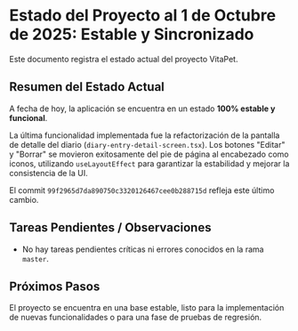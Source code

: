 # Estado del Proyecto al 1 de Octubre de 2025: Estable y Sincronizado

Este documento registra el estado actual del proyecto VitaPet.

## Resumen del Estado Actual

A fecha de hoy, la aplicación se encuentra en un estado **100% estable y funcional**.

La última funcionalidad implementada fue la refactorización de la pantalla de detalle del diario (`diary-entry-detail-screen.tsx`). Los botones "Editar" y "Borrar" se movieron exitosamente del pie de página al encabezado como iconos, utilizando `useLayoutEffect` para garantizar la estabilidad y mejorar la consistencia de la UI.

El commit `99f2965d7da890750c3320126467cee0b288715d` refleja este último cambio.

## Tareas Pendientes / Observaciones

*   No hay tareas pendientes críticas ni errores conocidos en la rama `master`.

## Próximos Pasos

El proyecto se encuentra en una base estable, listo para la implementación de nuevas funcionalidades o para una fase de pruebas de regresión.
